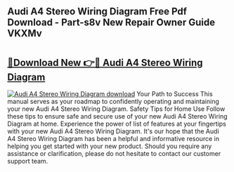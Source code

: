 ## Audi A4 Stereo Wiring Diagram Free Pdf Download - Part-s8v New Repair Owner Guide VKXMv

# <h2><a href="http://dflmids.blite.top/?on=Audi+A4+Stereo+Wiring+Diagram">🔗Download New 👉🔴 Audi A4 Stereo Wiring Diagram</a></h2>

[![Audi A4 Stereo Wiring Diagram download](https://i.imgur.com/lujVjoI.png)](http://dflmids.blite.top/?on=Audi+A4+Stereo+Wiring+Diagram)
Your Path to Success This manual serves as your roadmap to confidently operating and maintaining your new Audi A4 Stereo Wiring Diagram. Safety Tips for Home Use Follow these tips to ensure safe and secure use of your new Audi A4 Stereo Wiring Diagram at home. Experience the power of list of features at your fingertips with your new Audi A4 Stereo Wiring Diagram. It's our hope that the Audi A4 Stereo Wiring Diagram has been a helpful and informative resource in helping you get started with your new product. Should you require any assistance or clarification, please do not hesitate to contact our customer support team.
